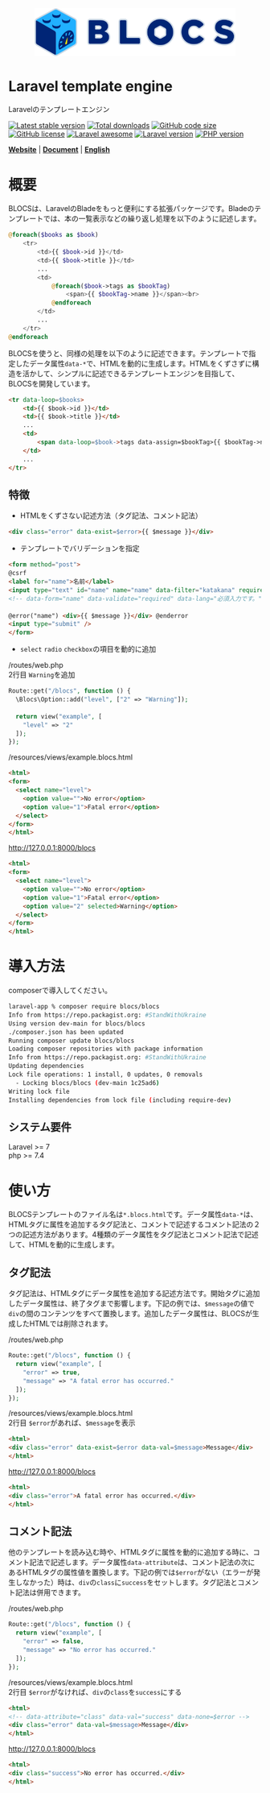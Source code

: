 <div align="center"><img src="logo.svg" width="400" /></div>

# Laravel template engine
Laravelのテンプレートエンジン

[![Latest stable version](https://img.shields.io/packagist/v/blocs/blocs)](https://packagist.org/packages/blocs/blocs)
[![Total downloads](https://img.shields.io/packagist/dt/blocs/blocs)](https://packagist.org/packages/blocs/blocs)
[![GitHub code size](https://img.shields.io/github/languages/code-size/blocs/blocs)](https://github.com/blocs/blocs)
[![GitHub license](https://img.shields.io/github/license/blocs/blocs)](https://github.com/blocs/blocs)
[![Laravel awesome](https://img.shields.io/badge/Awesome-Laravel-green)](https://github.com/blocs/blocs)
[![Laravel version](https://img.shields.io/badge/laravel-%3E%3D10-green)](https://github.com/blocs/blocs)
[![PHP version](https://img.shields.io/badge/php-%3E%3D8.3-blue)](https://github.com/blocs/blocs)

[**Website**](https://blocs.jp/)
| [**Document**](https://blocs.jp/reference/)
| [**English**](https://blocs.jp/en/readme.html)

# 概要
BLOCSは、LaravelのBladeをもっと便利にする拡張パッケージです。Bladeのテンプレートでは、本の一覧表示などの繰り返し処理を以下のように記述します。

```php
@foreach($books as $book)
    <tr>
        <td>{{ $book->id }}</td>
        <td>{{ $book->title }}</td>
        ...
        <td>
            @foreach($book->tags as $bookTag)
                <span>{{ $bookTag->name }}</span><br>
            @endforeach
        </td>
        ...
    </tr>
@endforeach
```

BLOCSを使うと、同様の処理を以下のように記述できます。テンプレートで指定したデータ属性`data-*`で、HTMLを動的に生成します。HTMLをくずさずに構造を活かして、シンプルに記述できるテンプレートエンジンを目指して、BLOCSを開発しています。

```html
<tr data-loop=$books>
    <td>{{ $book->id }}</td>
    <td>{{ $book->title }}</td>
    ...
    <td>
        <span data-loop=$book->tags data-assign=$bookTag>{{ $bookTag->name }}</br></span>
    </td>
    ...
</tr>
```

## 特徴
- HTMLをくずさない記述方法（タグ記法、コメント記法）

```html
<div class="error" data-exist=$error>{{ $message }}</div>
```

- テンプレートでバリデーションを指定

```html
<form method="post">
@csrf
<label for="name">名前</label>
<input type="text" id="name" name="name" data-filter="katakana" required />
<!-- data-form="name" data-validate="required" data-lang="必須入力です。" -->

@error("name") <div>{{ $message }}</div> @enderror
<input type="submit" />
</form>
```

- `select` `radio` `checkbox`の項目を動的に追加

/routes/web.php  
2行目 `Warning`を追加
```php
Route::get("/blocs", function () {
  \Blocs\Option::add("level", ["2" => "Warning"]);

  return view("example", [
    "level" => "2"
  ]);
});
```

/resources/views/example.blocs.html
```html
<html>
<form>
  <select name="level">
    <option value="">No error</option>
    <option value="1">Fatal error</option>
  </select>
</form>
</html>
```

http://127.0.0.1:8000/blocs
```html
<html>
<form>
  <select name="level">
    <option value="">No error</option>
    <option value="1">Fatal error</option>
    <option value="2" selected>Warning</option>
  </select>
</form>
</html>
```

# 導入方法
composerで導入してください。

```sh
laravel-app % composer require blocs/blocs    
Info from https://repo.packagist.org: #StandWithUkraine
Using version dev-main for blocs/blocs
./composer.json has been updated
Running composer update blocs/blocs
Loading composer repositories with package information
Info from https://repo.packagist.org: #StandWithUkraine
Updating dependencies
Lock file operations: 1 install, 0 updates, 0 removals
  - Locking blocs/blocs (dev-main 1c25ad6)
Writing lock file
Installing dependencies from lock file (including require-dev)
```

## システム要件
Laravel >= 7  
php >= 7.4

# 使い方
BLOCSテンプレートのファイル名は`*.blocs.html`です。データ属性`data-*`は、HTMLタグに属性を追加するタグ記法と、コメントで記述するコメント記法の２つの記述方法があります。4種類のデータ属性をタグ記法とコメント記法で記述して、HTMLを動的に生成します。

## タグ記法
タグ記法は、HTMLタグにデータ属性を追加する記述方法です。開始タグに追加したデータ属性は、終了タグまで影響します。下記の例では、`$message`の値で`div`の間のコンテンツをすべて置換します。追加したデータ属性は、BLOCSが生成したHTMLでは削除されます。

/routes/web.php
```php
Route::get("/blocs", function () {
  return view("example", [
    "error" => true,
    "message" => "A fatal error has occurred."
  ]);
});
```

/resources/views/example.blocs.html  
2行目 `$error`があれば、`$message`を表示
```html
<html>
<div class="error" data-exist=$error data-val=$message>Message</div>
</html>
```

http://127.0.0.1:8000/blocs
```html
<html>
<div class="error">A fatal error has occurred.</div>
</html>
```

## コメント記法
他のテンプレートを読み込む時や、HTMLタグに属性を動的に追加する時に、コメント記法で記述します。データ属性`data-attribute`は、コメント記法の次にあるHTMLタグの属性値を置換します。下記の例では`$error`がない（エラーが発生しなかった）時は、`div`の`class`に`success`をセットします。タグ記法とコメント記法は併用できます。

/routes/web.php
```php
Route::get("/blocs", function () {
  return view("example", [
    "error" => false,
    "message" => "No error has occurred."
  ]);
});
```

/resources/views/example.blocs.html  
2行目 `$error`がなければ、`div`の`class`を`success`にする
```html
<html>
<!-- data-attribute="class" data-val="success" data-none=$error -->
<div class="error" data-val=$message>Message</div>
</html>
```

http://127.0.0.1:8000/blocs
```html
<html>
<div class="success">No error has occurred.</div>
</html>
```
